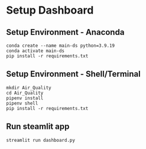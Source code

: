 # Setup Dashboard 

## Setup Environment - Anaconda
```
conda create --name main-ds python=3.9.19
conda activate main-ds
pip install -r requirements.txt
```

## Setup Environment - Shell/Terminal
```
mkdir Air_Quality
cd Air_Quality
pipenv install
pipenv shell
pip install -r requirements.txt
```

## Run steamlit app
```
streamlit run dashboard.py
```